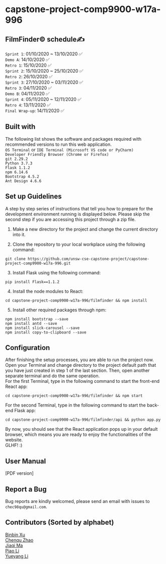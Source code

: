 # capstone-project-comp9900-w17a-996

## FilmFinder© schedule✍

`Sprint 1`:   01/10/2020 ~ 13/10/2020        ✅<br/>
`Demo A`:     14/10/2020                    ✅<br/>
`Retro 1`:    15/10/2020                    ✅<br/>
`Sprint 2`:   15/10/2020 ~ 25/10/2020       ✅<br/>
`Retro 2`:    26/10/2020                    ✅<br/>
`Sprint 3`:   27/10/2020 ~ 03/11/2020       ✅<br/>
`Retro 3`:    04/11/2020                    ✅<br/>
`Demo B`:     04/11/2020                    ✅<br/>
`Sprint 4`:   05/11/2020 ~ 12/11/2020       ✅<br/>
`Retro 4`:    13/11/2020                    ✅<br/>
`Final Wrap-up`: 14/11/2020                 ✅<br/>

## Built with
The following list shows the software and packages required with recommended versions to run this web application.<br/>
`OS Terminal` or `IDE Terminal (Microsoft VS code or PyCharm)`<br/>
`Developer Friendly Browser (Chrome or Firefox)`<br/>
`git 2.29.2`<br/>
`Python 3.7.3`<br/>
`Flask 1.1.2`<br/>
`npm 6.14.6`<br/>
`Bootstrap 4.5.2`<br/>
`Ant Design 4.6.6`<br/>

## Set up Guidelines
A step by step series of instructions that tell you how to prepare for the development environment running is displayed below. Please skip the second step if you are accessing this project through a zip file.

1. Make a new directory for the project and change the current directory into it. 

2. Clone the repository to your local workplace using the following command:
```
git clone https://github.com/unsw-cse-capstone-project/capstone-project-comp9900-w17a-996.git
```

3. Install Flask using the following command:
```
pip install Flask==1.1.2
```

4. Install the node modules to React:
```
cd capstone-project-comp9900-w17a-996/filmfinder && npm install
```

5. Install other required packages through npm:
```
npm install bootstrap --save
npm install antd --save
npm install slick-carousel --save
npm install copy-to-clipboard --save
```

## Configuration
After finishing the setup processes, you are able to run the project now. Open your Terminal and change directory to the project default path that you have just created in step 1 of the last section. Then, open another separate terminal and do the same operation.<br/>
For the first Terminal, type in the following command to start the front-end React app:
```
cd capstone-project-comp9900-w17a-996/filmfinder && npm start 
```
For the second Terminal, type in the following command to start the back-end Flask app:
```
cd capstone-project-comp9900-w17a-996/filmfinder/api && python app.py
```
By now, you should see that the React application pops up in your default browser, which means you are ready to enjoy the functionalities of the website.<br/>
GLHF! :)

## User Manual
[PDF version]

## Report a Bug
Bug reports are kindly welcomed, please send an email with issues to `chec98qu@gmail.com`.

## Contributors (Sorted by alphabet)
[Binbin Xu](https://github.com/udxbb)<br/>
[Chenqu Zhao](http://github.com/chenquzhao)<br/>
[Jiaqi Ma](https://github.com/jiaqima-1)<br/>
[Piao Li](https://github.com/lilaobiaolipiao)<br/>
[Yueyang Li](https://github.com/gyvslyy)<br/>

